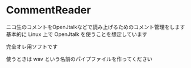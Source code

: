 # CommentReader
ニコ生のコメントをOpenJtalkなどで読み上げるためのコメント管理をします
基本的に Linux 上で OpenJtalk を使うことを想定しています

完全オレ用ソフトです

使うときは wav という名前のパイプファイルを作ってください
